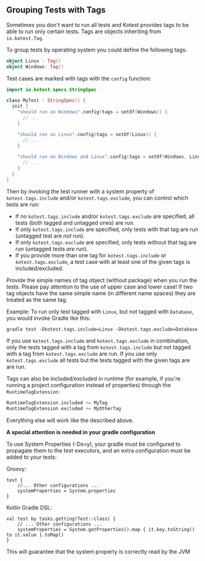 Grouping Tests with Tags
------------------------

Sometimes you don't want to run all tests and Kotest provides tags to be able to run only
certain tests. Tags are objects inheriting from `io.kotest.Tag`.

To group tests by operating system you could define the following tags:

```kotlin
object Linux : Tag()
object Windows: Tag()
```

Test cases are marked with tags with the `config` function:

```kotlin
import io.kotest.specs.StringSpec

class MyTest : StringSpec() {
  init {
    "should run on Windows".config(tags = setOf(Windows)) {
      // ...
    }

    "should run on Linux".config(tags = setOf(Linux)) {
      // ...
    }

    "should run on Windows and Linux".config(tags = setOf(Windows, Linux)) {
      // ...
    }
  }
}
```

Then by invoking the test runner with a system property of `kotest.tags.include` and/or `kotest.tags.exclude`, you
can control which tests are run:

* If no `kotest.tags.include` and/or `kotest.tags.exclude` are specified, all tests (both tagged and untagged ones) are run.
* If only `kotest.tags.include` are specified, only tests with that tag are run (untagged test are *not* run).
* If only `kotest.tags.exclude` are specified, only tests without that tag are run (untagged tests *are* run).
* If you provide more than one tag for `kotest.tags.include` or `kotest.tags.exclude`, a test case with at least one of the given tags is included/excluded.

Provide the simple names of tag object (without package) when you run the tests.
Please pay attention to the use of upper case and lower case! If two tag objects have the same simple name (in different name spaces) they are treated as the same tag.

Example: To run only test tagged with `Linux`, but not tagged with `Database`, you would invoke
Gradle like this:

```
gradle test -Dkotest.tags.include=Linux -Dkotest.tags.exclude=Database
```

If you use `kotest.tags.include` and `kotest.tags.exclude` in combination, only the tests tagged with a tag from
`kotest.tags.include` but not tagged with a tag from `kotest.tags.exclude` are run. If you use only `kotest.tags.exclude`
all tests but the tests tagged with the given tags are are run.

Tags can also be included/excluded in runtime (for example, if you're running a project configuration instead of properties) through the `RuntimeTagExtension`:

```kotlin
RuntimeTagExtension.included += MyTag
RuntimeTagExtension.excluded += MyOtherTag
```

Everything else will work like the described above.



**A special attention is needed in your gradle configuration**

To use System Properties (-Dx=y), your gradle must be configured to propagate them to the test executors, and an extra configuration must be added to your tests:

Groovy:
```
test {
    //... Other configurations ...
    systemProperties = System.properties
}
```

Kotlin Gradle DSL:
```
val test by tasks.getting(Test::class) {
    // ... Other configurations ...
    systemProperties = System.getProperties().map { it.key.toString() to it.value }.toMap()
}
```

This will guarantee that the system property is correctly read by the JVM



